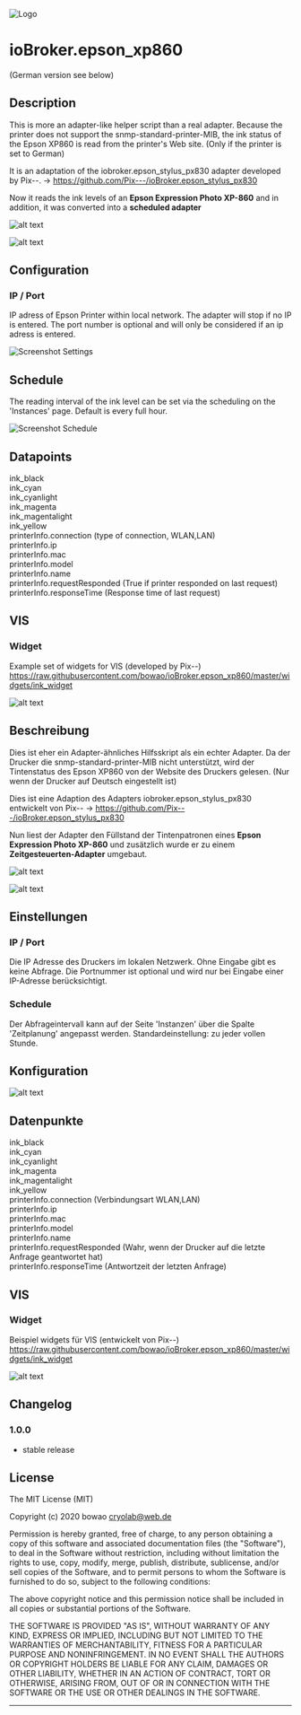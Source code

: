 ![Logo](admin/epson_xp860.png)
# ioBroker.epson_xp860
(German version see below)

## Description
This is more an adapter-like helper script than a real adapter. Because the printer does not support the snmp-standard-printer-MIB, the ink status of the Epson XP860 is read from the printer's Web site. (Only if the printer is set to German)

It is an adaptation of the iobroker.epson_stylus_px830 adapter developed by Pix--.
-> https://github.com/Pix---/ioBroker.epson_stylus_px830

Now it reads the ink levels of an **Epson Expression Photo XP-860** and in addition, it was converted into a **scheduled adapter**

![alt text](img/printer_website_1.png "Website of EPSON Expression Photo XP-860")

![alt text](img/printer_website_2.png "Website of EPSON Expression Photo XP-860")

## Configuration
### IP / Port
IP adress of Epson Printer within local network. The adapter will stop if no IP is entered. The port number is optional and will only be considered if an ip adress is entered.

![Screenshot Settings](img/epson_xp860SettingScreenshot.jpg "Screenshot Settings")

## Schedule
The reading interval of the ink level can be set via the scheduling on the 'Instances' page. Default is every full hour.

![Screenshot Schedule](img/epson_xp860ScheduleScreenshot.jpg "Screenshot Schedule")

## Datapoints

ink_black  
ink_cyan  
ink_cyanlight  
ink_magenta  
ink_magentalight  
ink_yellow  
printerInfo.connection (type of connection, WLAN,LAN)  
printerInfo.ip  
printerInfo.mac  
printerInfo.model  
printerInfo.name  
printerInfo.requestResponded (True if printer responded on last request)  
printerInfo.responseTime (Response time of last request)

## VIS
### Widget
Example set of widgets for VIS (developed by Pix--)
https://raw.githubusercontent.com/bowao/ioBroker.epson_xp860/master/widgets/ink_widget

![alt text](img/VISScreenshot.png "Example VIS Widgets")

## Beschreibung
Dies ist eher ein Adapter-ähnliches Hilfsskript als ein echter Adapter. Da der Drucker die snmp-standard-printer-MIB nicht unterstützt, wird der Tintenstatus des Epson XP860 von der Website des Druckers gelesen. (Nur wenn der Drucker auf Deutsch eingestellt ist)

Dies ist eine Adaption des Adapters iobroker.epson_stylus_px830 entwickelt von Pix--
-> https://github.com/Pix---/ioBroker.epson_stylus_px830

Nun liest der Adapter den Füllstand der Tintenpatronen eines **Epson Expression Photo XP-860** und zusätzlich wurde er zu einem **Zeitgesteuerten-Adapter** umgebaut.

![alt text](img/printer_website_1.png "Website of EPSON Expression Photo XP-860")

![alt text](img/printer_website_2.png "Website of EPSON Expression Photo XP-860")

## Einstellungen
### IP / Port
Die IP Adresse des Druckers im lokalen Netzwerk. Ohne Eingabe gibt es keine Abfrage. Die Portnummer ist optional und wird nur bei Eingabe einer IP-Adresse berücksichtigt.

### Schedule
Der Abfrageintervall kann auf der Seite 'Instanzen' über die Spalte 'Zeitplanung' angepasst werden. Standardeinstellung: zu jeder vollen Stunde.

##  Konfiguration
![alt text](img/epson_xp860SettingScreenshot.jpg "Screenshot Einstellungen")

## Datenpunkte

ink_black  
ink_cyan  
ink_cyanlight  
ink_magenta  
ink_magentalight  
ink_yellow  
printerInfo.connection (Verbindungsart WLAN,LAN)  
printerInfo.ip  
printerInfo.mac  
printerInfo.model  
printerInfo.name  
printerInfo.requestResponded (Wahr, wenn der Drucker auf die letzte Anfrage geantwortet hat)  
printerInfo.responseTime (Antwortzeit der letzten Anfrage)


## VIS
### Widget
Beispiel widgets für VIS (entwickelt von Pix--)
https://raw.githubusercontent.com/bowao/ioBroker.epson_xp860/master/widgets/ink_widget

![alt text](img/VISScreenshot.png "Example VIS Widgets")


## Changelog

### 1.0.0
* stable release

## License

The MIT License (MIT)

Copyright (c) 2020 bowao <cryolab@web.de>

Permission is hereby granted, free of charge, to any person obtaining a copy
of this software and associated documentation files (the "Software"), to deal
in the Software without restriction, including without limitation the rights
to use, copy, modify, merge, publish, distribute, sublicense, and/or sell
copies of the Software, and to permit persons to whom the Software is
furnished to do so, subject to the following conditions:

The above copyright notice and this permission notice shall be included in all
copies or substantial portions of the Software.

THE SOFTWARE IS PROVIDED "AS IS", WITHOUT WARRANTY OF ANY KIND, EXPRESS OR
IMPLIED, INCLUDING BUT NOT LIMITED TO THE WARRANTIES OF MERCHANTABILITY,
FITNESS FOR A PARTICULAR PURPOSE AND NONINFRINGEMENT. IN NO EVENT SHALL THE
AUTHORS OR COPYRIGHT HOLDERS BE LIABLE FOR ANY CLAIM, DAMAGES OR OTHER
LIABILITY, WHETHER IN AN ACTION OF CONTRACT, TORT OR OTHERWISE, ARISING FROM,
OUT OF OR IN CONNECTION WITH THE SOFTWARE OR THE USE OR OTHER DEALINGS IN THE
SOFTWARE.

---

